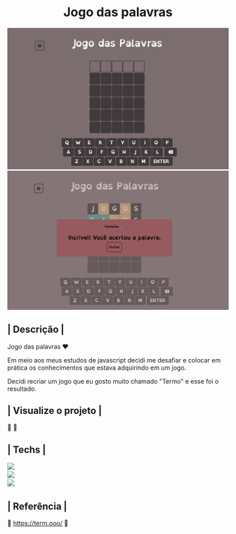 <h1 align='center'> Jogo das palavras </h1>

<img src="./assets/Captura de tela 2022-11-10 201550.png" alt="">
<img src="./assets/Captura de tela 2022-11-10 201452.png" alt="">

## | Descrição |

Jogo das palavras ♥

Em meio aos meus estudos de javascript decidi me desafiar e colocar em prática os conhecimentos que estava adquirindo em um jogo.

Decidi recriar um jogo que eu gosto muito chamado "Termo" e esse foi o resultado.

## | Visualize o projeto |

🔗  🔗


## | Techs |

<img src="https://img.shields.io/badge/HTML5-E34F26?style=for-the-badge&logo=html5&logoColor=white"> <br>
<img src="https://img.shields.io/badge/CSS3-1572B6?style=for-the-badge&logo=css3&logoColor=white"> <br>
<img src="https://img.shields.io/badge/JavaScript-323330?style=for-the-badge&logo=javascript&logoColor=F7DF1E"> <br>

## | Referência |

🔗 https://term.ooo/ 🔗
